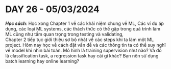 # DAY 26 - 05/03/2024
***Học sách***: Học xong Chapter 1 về các khái niệm chung về ML, Các ví dụ áp dụng, các loại ML systems, các thách thức có thể gặp trong quá trình làm ML cũng như tầm quan trọng trong testing và validating,\
Chapter 2 tiếp tục giới thiệu sơ bộ nhát về các steps khi ta làm một ML project. Hôm nay học về cách đặt vấn đề và các thông tin ta có thể suy nghĩ về model khi nhìn bài toán. Mô hình là training supervision như nào? Và đó là classification task, a regression task hay cái gì khác? Bạn nên sử dụng batch learning hay online learning?